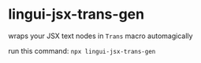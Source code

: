 # lingui-jsx-trans-gen

wraps your JSX text nodes in `Trans` macro automagically

run this command: `npx lingui-jsx-trans-gen`
